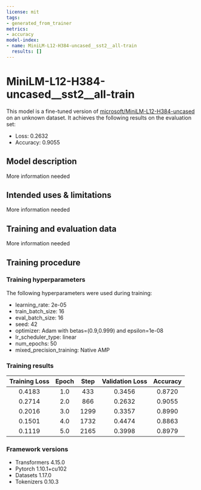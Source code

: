 ```yaml
---
license: mit
tags:
- generated_from_trainer
metrics:
- accuracy
model-index:
- name: MiniLM-L12-H384-uncased__sst2__all-train
  results: []
---
```


<!-- This model card has been generated automatically according to the information the Trainer had access to. You
should probably proofread and complete it, then remove this comment. -->

# MiniLM-L12-H384-uncased__sst2__all-train

This model is a fine-tuned version of [microsoft/MiniLM-L12-H384-uncased](https://huggingface.co/microsoft/MiniLM-L12-H384-uncased) on an unknown dataset.
It achieves the following results on the evaluation set:
- Loss: 0.2632
- Accuracy: 0.9055

## Model description

More information needed

## Intended uses & limitations

More information needed

## Training and evaluation data

More information needed

## Training procedure

### Training hyperparameters

The following hyperparameters were used during training:
- learning_rate: 2e-05
- train_batch_size: 16
- eval_batch_size: 16
- seed: 42
- optimizer: Adam with betas=(0.9,0.999) and epsilon=1e-08
- lr_scheduler_type: linear
- num_epochs: 50
- mixed_precision_training: Native AMP

### Training results

| Training Loss | Epoch | Step | Validation Loss | Accuracy |
|:-------------:|:-----:|:----:|:---------------:|:--------:|
| 0.4183        | 1.0   | 433  | 0.3456          | 0.8720   |
| 0.2714        | 2.0   | 866  | 0.2632          | 0.9055   |
| 0.2016        | 3.0   | 1299 | 0.3357          | 0.8990   |
| 0.1501        | 4.0   | 1732 | 0.4474          | 0.8863   |
| 0.1119        | 5.0   | 2165 | 0.3998          | 0.8979   |


### Framework versions

- Transformers 4.15.0
- Pytorch 1.10.1+cu102
- Datasets 1.17.0
- Tokenizers 0.10.3
